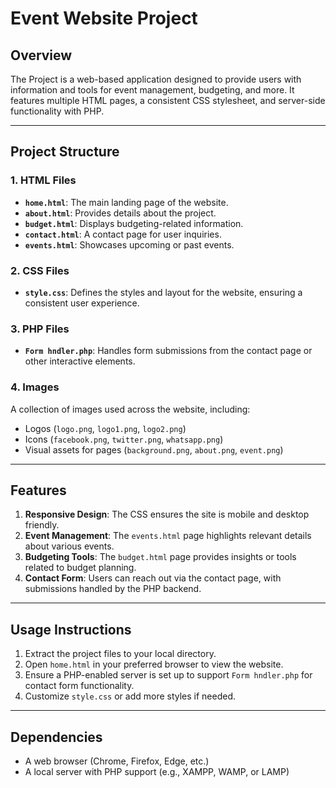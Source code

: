 # Event Website Project

## Overview
The Project is a web-based application designed to provide users with information and tools for event management, budgeting, and more. It features multiple HTML pages, a consistent CSS stylesheet, and server-side functionality with PHP.

---

## Project Structure

### 1. HTML Files
- **`home.html`**: The main landing page of the website.
- **`about.html`**: Provides details about the project.
- **`budget.html`**: Displays budgeting-related information.
- **`contact.html`**: A contact page for user inquiries.
- **`events.html`**: Showcases upcoming or past events.

### 2. CSS Files
- **`style.css`**: Defines the styles and layout for the website, ensuring a consistent user experience.

### 3. PHP Files
- **`Form hndler.php`**: Handles form submissions from the contact page or other interactive elements.

### 4. Images
A collection of images used across the website, including:
- Logos (`logo.png`, `logo1.png`, `logo2.png`)
- Icons (`facebook.png`, `twitter.png`, `whatsapp.png`)
- Visual assets for pages (`background.png`, `about.png`, `event.png`)

---

## Features

1. **Responsive Design**: The CSS ensures the site is mobile and desktop friendly.
2. **Event Management**: The `events.html` page highlights relevant details about various events.
3. **Budgeting Tools**: The `budget.html` page provides insights or tools related to budget planning.
4. **Contact Form**: Users can reach out via the contact page, with submissions handled by the PHP backend.

---

## Usage Instructions

1. Extract the project files to your local directory.
2. Open `home.html` in your preferred browser to view the website.
3. Ensure a PHP-enabled server is set up to support `Form hndler.php` for contact form functionality.
4. Customize `style.css` or add more styles if needed.

---

## Dependencies
- A web browser (Chrome, Firefox, Edge, etc.)
- A local server with PHP support (e.g., XAMPP, WAMP, or LAMP)



